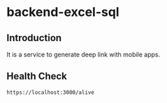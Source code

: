 # backend-excel-sql

## Introduction

It is a service to generate deep link with mobile apps.

## Health Check

```
https://localhost:3000/alive
```
